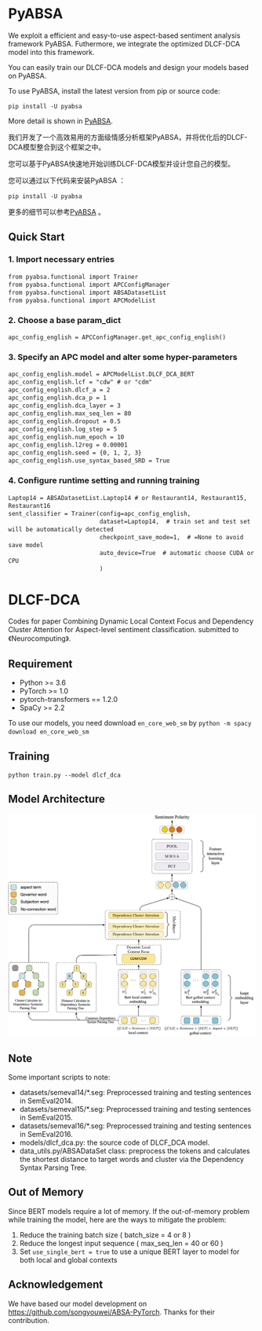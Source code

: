 # PyABSA
We exploit a efficient and easy-to-use aspect-based sentiment analysis framework PyABSA. Futhermore, we integrate the optimized DLCF-DCA model into this framework.

You can easily train our DLCF-DCA models and design your models based on PyABSA.

To use PyABSA, install the latest version from pip or source code:
```
pip install -U pyabsa
```
More detail is shown in [PyABSA](https://github.com/yangheng95/PyABSA).


我们开发了一个高效易用的方面级情感分析框架PyABSA，并将优化后的DLCF-DCA模型整合到这个框架之中。

您可以基于PyABSA快速地开始训练DLCF-DCA模型并设计您自己的模型。

您可以通过以下代码来安装PyABSA ：
```
pip install -U pyabsa
```
更多的细节可以参考[PyABSA](https://github.com/yangheng95/PyABSA) 。

## Quick Start
### 1. Import necessary entries
```
from pyabsa.functional import Trainer
from pyabsa.functional import APCConfigManager
from pyabsa.functional import ABSADatasetList
from pyabsa.functional import APCModelList
```
### 2. Choose a base param_dict
```
apc_config_english = APCConfigManager.get_apc_config_english()
```
### 3. Specify an APC model and alter some hyper-parameters
```
apc_config_english.model = APCModelList.DLCF_DCA_BERT
apc_config_english.lcf = "cdw" # or "cdm"
apc_config_english.dlcf_a = 2
apc_config_english.dca_p = 1
apc_config_english.dca_layer = 3
apc_config_english.max_seq_len = 80
apc_config_english.dropout = 0.5
apc_config_english.log_step = 5
apc_config_english.num_epoch = 10
apc_config_english.l2reg = 0.00001
apc_config_english.seed = {0, 1, 2, 3}
apc_config_english.use_syntax_based_SRD = True
```
### 4. Configure runtime setting and running training
```
Laptop14 = ABSADatasetList.Laptop14 # or Restaurant14, Restaurant15, Restaurant16
sent_classifier = Trainer(config=apc_config_english,
                          dataset=Laptop14,  # train set and test set will be automatically detected
                          checkpoint_save_mode=1,  # =None to avoid save model
                          auto_device=True  # automatic choose CUDA or CPU
                          )
```

# DLCF-DCA
 Codes for paper Combining Dynamic Local Context Focus and Dependency Cluster Attention for Aspect-level sentiment classification. submitted to 《Neurocomputing》.

## Requirement
* Python >= 3.6 <br> 
* PyTorch >= 1.0 <br> 
* pytorch-transformers == 1.2.0 <br> 
* SpaCy >= 2.2

To use our models, you need download `en_core_web_sm` by
`python -m spacy download en_core_web_sm`

## Training
```
python train.py --model dlcf_dca
```
##  Model Architecture
![dlcf_dca](pic/dlcf_dca.png)

## Note
Some important scripts to note:
* datasets/semeval14/*.seg: Preprocessed training and testing sentences in SemEval2014.
* datasets/semeval15/*.seg: Preprocessed training and testing sentences in SemEval2015.
* datasets/semeval16/*.seg: Preprocessed training and testing sentences in SemEval2016.
* models/dlcf_dca.py: the source code of DLCF_DCA model.
* data_utils.py/ABSADataSet class: preprocess the tokens and calculates the shortest distance to target words and cluster via the Dependency Syntax Parsing Tree.

## Out of Memory
Since BERT models require a lot of memory. If the out-of-memory problem while training the model, here are the ways to mitigate the problem:
1. Reduce the training batch size ( batch_size = 4 or 8 )
2. Reduce the longest input sequence ( max_seq_len = 40 or 60 )
3. Set `use_single_bert = true` to use a unique BERT layer to model for both local and global contexts

## Acknowledgement
We have based our model development on https://github.com/songyouwei/ABSA-PyTorch. Thanks for their contribution.

